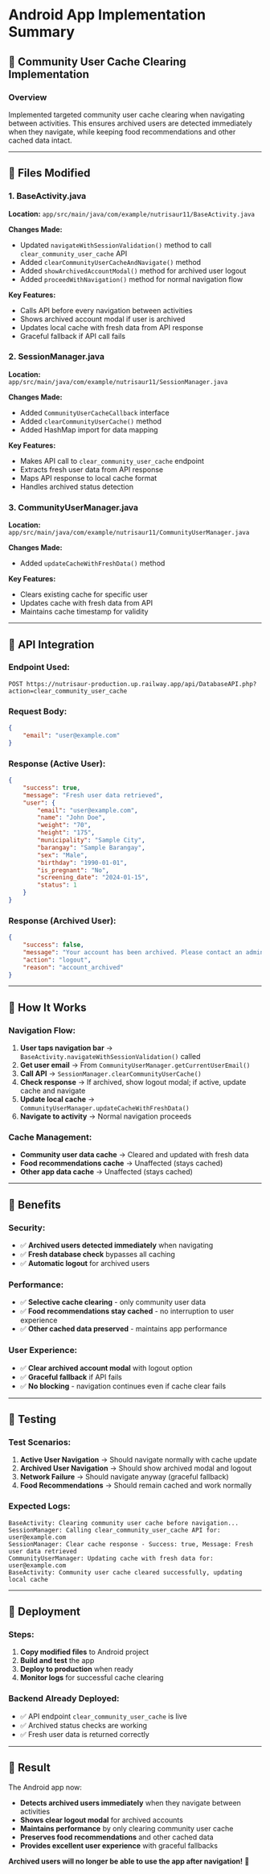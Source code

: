 # Android App Implementation Summary

## 🎯 **Community User Cache Clearing Implementation**

### **Overview**
Implemented targeted community user cache clearing when navigating between activities. This ensures archived users are detected immediately when they navigate, while keeping food recommendations and other cached data intact.

---

## 📁 **Files Modified**

### 1. **BaseActivity.java**
**Location:** `app/src/main/java/com/example/nutrisaur11/BaseActivity.java`

**Changes Made:**
- Updated `navigateWithSessionValidation()` method to call `clear_community_user_cache` API
- Added `clearCommunityUserCacheAndNavigate()` method
- Added `showArchivedAccountModal()` method for archived user logout
- Added `proceedWithNavigation()` method for normal navigation flow

**Key Features:**
- Calls API before every navigation between activities
- Shows archived account modal if user is archived
- Updates local cache with fresh data from API response
- Graceful fallback if API call fails

### 2. **SessionManager.java**
**Location:** `app/src/main/java/com/example/nutrisaur11/SessionManager.java`

**Changes Made:**
- Added `CommunityUserCacheCallback` interface
- Added `clearCommunityUserCache()` method
- Added HashMap import for data mapping

**Key Features:**
- Makes API call to `clear_community_user_cache` endpoint
- Extracts fresh user data from API response
- Maps API response to local cache format
- Handles archived status detection

### 3. **CommunityUserManager.java**
**Location:** `app/src/main/java/com/example/nutrisaur11/CommunityUserManager.java`

**Changes Made:**
- Added `updateCacheWithFreshData()` method

**Key Features:**
- Clears existing cache for specific user
- Updates cache with fresh data from API
- Maintains cache timestamp for validity

---

## 🔧 **API Integration**

### **Endpoint Used:**
```
POST https://nutrisaur-production.up.railway.app/api/DatabaseAPI.php?action=clear_community_user_cache
```

### **Request Body:**
```json
{
    "email": "user@example.com"
}
```

### **Response (Active User):**
```json
{
    "success": true,
    "message": "Fresh user data retrieved",
    "user": {
        "email": "user@example.com",
        "name": "John Doe",
        "weight": "70",
        "height": "175",
        "municipality": "Sample City",
        "barangay": "Sample Barangay",
        "sex": "Male",
        "birthday": "1990-01-01",
        "is_pregnant": "No",
        "screening_date": "2024-01-15",
        "status": 1
    }
}
```

### **Response (Archived User):**
```json
{
    "success": false,
    "message": "Your account has been archived. Please contact an administrator.",
    "action": "logout",
    "reason": "account_archived"
}
```

---

## 🎯 **How It Works**

### **Navigation Flow:**
1. **User taps navigation bar** → `BaseActivity.navigateWithSessionValidation()` called
2. **Get user email** → From `CommunityUserManager.getCurrentUserEmail()`
3. **Call API** → `SessionManager.clearCommunityUserCache()` 
4. **Check response** → If archived, show logout modal; if active, update cache and navigate
5. **Update local cache** → `CommunityUserManager.updateCacheWithFreshData()`
6. **Navigate to activity** → Normal navigation proceeds

### **Cache Management:**
- **Community user data cache** → Cleared and updated with fresh data
- **Food recommendations cache** → Unaffected (stays cached)
- **Other app data cache** → Unaffected (stays cached)

---

## 🚀 **Benefits**

### **Security:**
- ✅ **Archived users detected immediately** when navigating
- ✅ **Fresh database check** bypasses all caching
- ✅ **Automatic logout** for archived users

### **Performance:**
- ✅ **Selective cache clearing** - only community user data
- ✅ **Food recommendations stay cached** - no interruption to user experience
- ✅ **Other cached data preserved** - maintains app performance

### **User Experience:**
- ✅ **Clear archived account modal** with logout option
- ✅ **Graceful fallback** if API fails
- ✅ **No blocking** - navigation continues even if cache clear fails

---

## 📱 **Testing**

### **Test Scenarios:**
1. **Active User Navigation** → Should navigate normally with cache update
2. **Archived User Navigation** → Should show archived modal and logout
3. **Network Failure** → Should navigate anyway (graceful fallback)
4. **Food Recommendations** → Should remain cached and work normally

### **Expected Logs:**
```
BaseActivity: Clearing community user cache before navigation...
SessionManager: Calling clear_community_user_cache API for: user@example.com
SessionManager: Clear cache response - Success: true, Message: Fresh user data retrieved
CommunityUserManager: Updating cache with fresh data for: user@example.com
BaseActivity: Community user cache cleared successfully, updating local cache
```

---

## 🔄 **Deployment**

### **Steps:**
1. **Copy modified files** to Android project
2. **Build and test** the app
3. **Deploy to production** when ready
4. **Monitor logs** for successful cache clearing

### **Backend Already Deployed:**
- ✅ API endpoint `clear_community_user_cache` is live
- ✅ Archived status checks are working
- ✅ Fresh user data is returned correctly

---

## 🎉 **Result**

The Android app now:
- **Detects archived users immediately** when they navigate between activities
- **Shows clear logout modal** for archived accounts
- **Maintains performance** by only clearing community user cache
- **Preserves food recommendations** and other cached data
- **Provides excellent user experience** with graceful fallbacks

**Archived users will no longer be able to use the app after navigation!** 🚀
